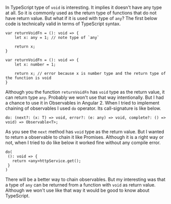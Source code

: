 In TypeScript type of `void` is interesting. It implies it doesn't have any type at all. So it is commonly used as the return type of functions that do not have return value.
But what if it is used with type of `any`? The first below code is technically valid in terms of TypeScript syntax.

```
var returnVoidFn = (): void => {
	let x: any = 1; // note type of `any`
	
	return x;
}

var returnVoidFn = (): void => {
	let x: number = 1;
	
	return x; // error because x is number type and the return type of the function is void
}
```

Although you the function `returnVoidFn` has `void` type as the return value, it can return type `any`. Probably we won't use that way intentionally.
But I had a chance to use it in Observables in Angular 2. When I tried to implement chaining of observables I used `do` operator. 
Its call-signature is like below.

```
do: (next?: (x: T) => void, error?: (e: any) => void, complete?: () => void) => Observable<T>;
```

As you see the `next` method has `void` type as the return value. But I wanted to return a observable to chain it like Promises. Although it is a right way or not, when I tried to do like below it worked fine without any compile error.

```
do(
 (): void => {
   return <any>httpService.get();
 }
)
```

There will be a better way to chain observables. But my interesting was that a type of `any` can be returned from a function with `void` as return value.
Although we won't use like that way it would be good to know about TypeScript.


